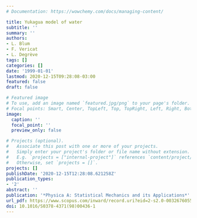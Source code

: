 ```yaml
---
# Documentation: https://wowchemy.com/docs/managing-content/

title: Yukagua model of water
subtitle: ''
summary: ''
authors:
- L. Blum
- F. Vericat
- L. Degrève
tags: []
categories: []
date: '1999-01-01'
lastmod: 2020-12-15T09:28:08-03:00
featured: false
draft: false

# Featured image
# To use, add an image named `featured.jpg/png` to your page's folder.
# Focal points: Smart, Center, TopLeft, Top, TopRight, Left, Right, BottomLeft, Bottom, BottomRight.
image:
  caption: ''
  focal_point: ''
  preview_only: false

# Projects (optional).
#   Associate this post with one or more of your projects.
#   Simply enter your project's folder or file name without extension.
#   E.g. `projects = ["internal-project"]` references `content/project/deep-learning/index.md`.
#   Otherwise, set `projects = []`.
projects: []
publishDate: '2020-12-15T12:28:08.621258Z'
publication_types:
- '2'
abstract: ''
publication: '*Physica A: Statistical Mechanics and its Applications*'
url_pdf: https://www.scopus.com/inward/record.uri?eid=2-s2.0-0032676055&doi=10.1016%2fS0378-4371%2898%2900436-1&partnerID=40&md5=14319552d28ed9885afe3fe0e124d704
doi: 10.1016/S0378-4371(98)00436-1
---
```

